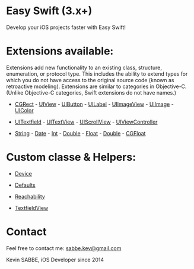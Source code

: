 # Easy Swift (3.x+)

Develop your iOS projects faster with Easy Swift!

# Extensions available:

Extensions add new functionality to an existing class, structure, enumeration, or protocol type. This includes the ability to extend types for which you do not have access to the original source code (known as retroactive modeling). Extensions are similar to categories in Objective-C. (Unlike Objective-C categories, Swift extensions do not have names.)

- [CGRect](EasySwift/EasySwift/CGRect.swift) - [UIView](EasySwift/EasySwift/UIView.swift) - [UIButton](EasySwift/EasySwift/UIButton.swift) - [UILabel](EasySwift/EasySwift/UILabel.swift) - [UIImageView](EasySwift/EasySwift/UIImageView.swift) - [UIImage](EasySwift/EasySwift/UIImage.swift) - [UIColor](EasySwift/EasySwift/UIColor.swift)

- [UITextfield](EasySwift/EasySwift/UITextfield.swift) - [UITextView](EasySwift/EasySwift/UITextView.swift) - [UIScrollView](EasySwift/EasySwift/UIScrollView.swift) - [UIViewController](EasySwift/EasySwift/UIViewController.swift)

- [String](EasySwift/EasySwift/String.swift) - [Date](EasySwift/EasySwift/Date.swift) - [Int](EasySwift/EasySwift/Int.swift) - [Double](EasySwift/EasySwift/Double.swift\
) - [Float](EasySwift/EasySwift/Float.swift) - [Double](EasySwift/EasySwift/Double.swift) - [CGFloat](EasySwift/EasySwift/CGFloat.swift)

# Custom classe & Helpers:

- [Device](EasySwift/EasySwift/Device.swift)
- [Defaults](EasySwift/EasySwift/Defaults.swift)
- [Reachability](EasySwift/EasySwift/Reachability.swift)

- [TextfieldView](EasySwift/EasySwift/TextfieldView.swift)

# Contact

Feel free to contact me: sabbe.kev@gmail.com

Kevin SABBE, iOS Developer since 2014
